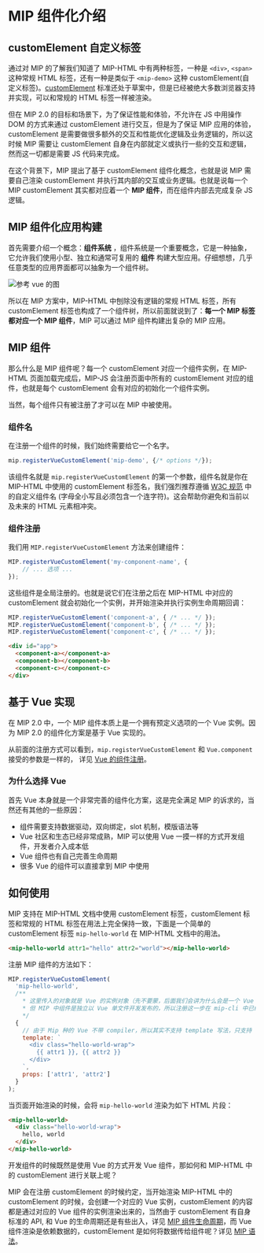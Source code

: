 # MIP 组件化介绍

## customElement 自定义标签

通过对 MIP 的了解我们知道了 MIP-HTML 中有两种标签，一种是 `<div>`, `<span>` 这种常规 HTML 标签，还有一种是类似于 `<mip-demo>` 这种 customElement(自定义标签)。[customElement](https://github.com/shawnbot/custom-elements) 标准还处于草案中，但是已经被绝大多数浏览器支持并实现，可以和常规的 HTML 标签一样被渲染。

但在 MIP 2.0 的目标和场景下，为了保证性能和体验，不允许在 JS 中用操作 DOM 的方式来通过 customElement 进行交互，但是为了保证 MIP 应用的体验， customElement 是需要做很多额外的交互和性能优化逻辑及业务逻辑的，所以这时候 MIP 需要让 customElement 自身在内部就定义或执行一些的交互和逻辑，然而这一切都是需要 JS 代码来完成。

在这个背景下，MIP 提出了基于 customElement 组件化概念，也就是说 MIP 需要自己渲染 customElement 并执行其内部的交互或业务逻辑。也就是说每一个 MIP customElement 其实都对应着一个 **MIP 组件**，而在组件内部去完成复杂 JS 逻辑。

## MIP 组件化应用构建

首先需要介绍一个概念：**组件系统** ，组件系统是一个重要概念，它是一种抽象，它允许我们使用小型、独立和通常可复用的 **组件** 构建大型应用。仔细想想，几乎任意类型的应用界面都可以抽象为一个组件树。

![参考 vue 的图](https://cn.vuejs.org/images/components.png)

所以在 MIP 方案中，MIP-HTML 中刨除没有逻辑的常规 HTML 标签，所有 customElement 标签也构成了一个组件树，所以前面就说到了：**每一个 MIP 标签都对应一个 MIP 组件**，MIP 可以通过 MIP 组件构建出复杂的 MIP 应用。

## MIP 组件

那么什么是 MIP 组件呢？每一个 customElement 对应一个组件实例，在 MIP-HTML 页面加载完成后，MIP-JS 会注册页面中所有的 customElement 对应的组件，也就是每个 customElement 会有对应的初始化一个组件实例。

当然，每个组件只有被注册了才可以在 MIP 中被使用。

### 组件名

在注册一个组件的时候，我们始终需要给它一个名字。

```js
mip.registerVueCustomElement('mip-demo', {/* options */});
```

该组件名就是 `mip.registerVueCustomElement` 的第一个参数，组件名就是你在 MIP-HTML 中使用的 customElement 标签名，我们强烈推荐遵循 [W3C 规范](https://www.w3.org/TR/custom-elements/#concepts) 中的自定义组件名 (字母全小写且必须包含一个连字符)。这会帮助你避免和当前以及未来的 HTML 元素相冲突。

### 组件注册

我们用 `MIP.registerVueCustomElement` 方法来创建组件：

```js
MIP.registerVueCustomElement('my-component-name', {
    // ... 选项 ...
});
```

这些组件是全局注册的。也就是说它们在注册之后在 MIP-HTML 中对应的 customElement 就会初始化一个实例，并开始渲染并执行实例生命周期回调：

```js
MIP.registerVueCustomElement('component-a', { /* ... */ });
MIP.registerVueCustomElement('component-b', { /* ... */ });
MIP.registerVueCustomElement('component-c', { /* ... */ });
```

```html
<div id="app">
  <component-a></component-a>
  <component-b></component-b>
  <component-c></component-c>
</div>
```

## 基于 Vue 实现

在 MIP 2.0 中，一个 MIP 组件本质上是一个拥有预定义选项的一个 Vue 实例。因为 MIP 2.0 的组件化方案是基于 Vue 实现的。

从前面的注册方式可以看到，`mip.registerVueCustomElement` 和 `Vue.component` 接受的参数是一样的， 详见 [Vue 的组件注册](https://cn.vuejs.org/v2/guide/components-registration.html)。

### 为什么选择 Vue

首先 Vue 本身就是一个非常完善的组件化方案，这是完全满足 MIP 的诉求的，当然还有其他的一些原因：

- 组件需要支持数据驱动，双向绑定，slot 机制，模版语法等
- Vue 社区和生态已经非常成熟，MIP 可以使用 Vue 一摸一样的方式开发组件，开发者介入成本低
- Vue 组件也有自己完善生命周期
- 很多 Vue 的组件可以直接拿到 MIP 中使用

## 如何使用

MIP 支持在 MIP-HTML 文档中使用 customElement 标签，customElement 标签和常规的 HTML 标签在用法上完全保持一致，下面是一个简单的 customElement 标签 `mip-hello-world` 在 MIP-HTML 文档中的用法。

```html
<mip-hello-world attr1="hello" attr2="world"></mip-hello-world>
```

注册 MIP 组件的方法如下：

```js
MIP.registerVueCustomElement(
  'mip-hello-world',
  /**
    * 这里传入的对象就是 Vue 的实例对象（先不要蒙，后面我们会讲为什么会是一个 Vue 的实例）。
    * 但 MIP 中组件是独立以 Vue 单文件开发发布的，所以注册这一步在 mip-cli 中已经自动完成
    */
  {
    // 由于 Mip 种的 Vue 不带 compiler，所以其实不支持 template 写法，只支持 render 方法，此处为示意代码
    template: `
      <div class="hello-world-wrap">
        {{ attr1 }}, {{ attr2 }}
      </div>
    `,
    props: ['attr1', 'attr2']
  }
);
```

当页面开始渲染的时候，会将 `mip-hello-world` 渲染为如下 HTML 片段：

```html
<mip-hello-world>
  <div class="hello-world-wrap">
    hello, world
  </div>
</mip-hello-world>
```

开发组件的时候既然是使用 Vue 的方式开发 Vue 组件，那如何和 MIP-HTML 中的 customElement 进行关联上呢？

MIP 会在注册 customElement 的时候约定，当开始渲染 MIP-HTML 中的 customElement 的时候，会创建一个对应的 Vue 实例，customElement 的内容都是通过对应的 Vue 组件的实例渲染出来的，当然由于 customElement 有自身标准的 API, 和 Vue 的生命周期还是有些出入，详见 [MIP 组件生命周期](./instance-life-cycle.md)，而 Vue 组件渲染是依赖数据的，customElement 是如何将数据传给组件呢？详见 [MIP 语法](./syntax.md)。
